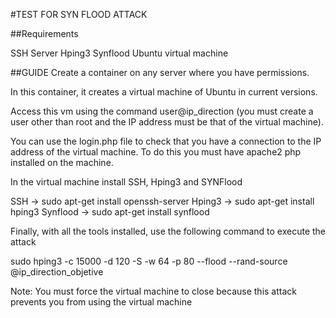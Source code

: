 #TEST FOR SYN FLOOD ATTACK

##Requirements

SSH Server
Hping3
Synflood
Ubuntu virtual machine

##GUIDE
Create a container on any server where you have permissions.

In this container, it creates a virtual machine of Ubuntu in current versions.

Access this vm using the command user@ip_direction (you must create a user other than root and the IP address must be that of the virtual machine).

You can use the login.php file to check that you have a connection to the IP address of the virtual machine. To do this you must have apache2 php installed on the machine.

In the virtual machine install SSH, Hping3 and SYNFlood

SSH -> sudo apt-get install openssh-server
Hping3 -> sudo apt-get install hping3
Synflood -> sudo apt-get install synflood

Finally, with all the tools installed, use the following command to execute the attack

sudo hping3 -c 15000 -d 120 -S -w 64 -p 80 --flood --rand-source @ip_direction_objetive

Note: You must force the virtual machine to close because this attack prevents you from using the virtual machine
